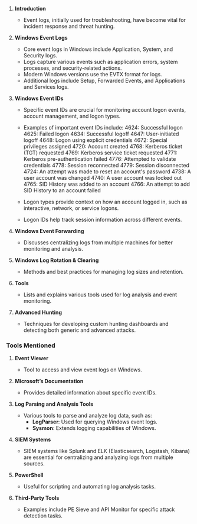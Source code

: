 
1. **Introduction**
    
    - Event logs, initially used for troubleshooting, have become vital for incident response and threat hunting.
2. **Windows Event Logs** 
    
    - Core event logs in Windows include Application, System, and Security logs.
    - Logs capture various events such as application errors, system processes, and security-related actions.
    - Modern Windows versions use the EVTX format for logs.
    - Additional logs include Setup, Forwarded Events, and Applications and Services logs.
3. **Windows Event IDs**
    
    - Specific event IDs are crucial for monitoring account logon events, account management, and logon types.
    - Examples of important event IDs include:
4624: Successful logon
4625: Failed logon
4634: Successful logoff
4647: User-initiated logoff
4648: Logon using explicit credentials
4672: Special privileges assigned
4720: Account created
4768: Kerberos ticket (TGT) requested
4769: Kerberos service ticket requested
4771: Kerberos pre-authentication failed
4776: Attempted to validate credentials
4778: Session reconnected
4779: Session disconnected
4724: An attempt was made to reset an account's password
4738: A user account was changed
4740: A user account was locked out
4765: SID History was added to an account
4766: An attempt to add SID History to an account failed
        
    - Logon types provide context on how an account logged in, such as interactive, network, or service logons.
    - Logon IDs help track session information across different events.
4. **Windows Event Forwarding**
    
    - Discusses centralizing logs from multiple machines for better monitoring and analysis.
5. **Windows Log Rotation & Clearing**
    
    - Methods and best practices for managing log sizes and retention.
6. **Tools**
    
    - Lists and explains various tools used for log analysis and event monitoring.
7. **Advanced Hunting**
    
    - Techniques for developing custom hunting dashboards and detecting both generic and advanced attacks.

### Tools Mentioned

1. **Event Viewer**
    
    - Tool to access and view event logs on Windows.
2. **Microsoft’s Documentation**
    
    - Provides detailed information about specific event IDs.
3. **Log Parsing and Analysis Tools**
    
    - Various tools to parse and analyze log data, such as:
        - **LogParser**: Used for querying Windows event logs.
        - **Sysmon**: Extends logging capabilities of Windows.
4. **SIEM Systems**
    
    - SIEM systems like Splunk and ELK (Elasticsearch, Logstash, Kibana) are essential for centralizing and analyzing logs from multiple sources.
5. **PowerShell**
    
    - Useful for scripting and automating log analysis tasks.
6. **Third-Party Tools**
    
    - Examples include PE Sieve and API Monitor for specific attack detection tasks.
